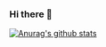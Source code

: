 ### Hi there 👋

[![Anurag's github stats](https://github-readme-stats.vercel.app/api?username=ChrisLo0751)](https://github.com/anuraghazra/github-readme-stats)

<!--
**ChrisLo0751/ChrisLo0751** is a ✨ _special_ ✨ repository because its `README.md` (this file) appears on your GitHub profile.


Hi! 我是锦衣无涯~
做过点前端，写过点后端，目前更多关注云原生Devops
工作中主要使用Go，Javascript，Typescript
